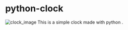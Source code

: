 # python-clock
![clock_image](https://user-images.githubusercontent.com/92124217/147258583-20d89951-1bb1-4997-91b4-86b98643a63e.PNG)
This is a simple clock made with python .
